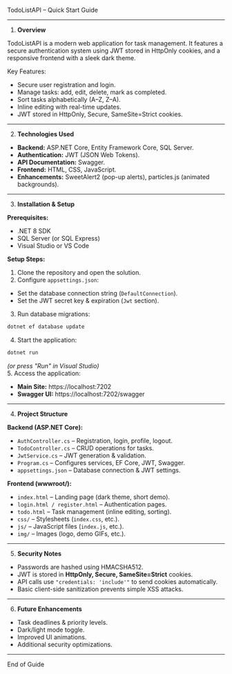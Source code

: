 TodoListAPI – Quick Start Guide

-----------
1. **Overview**

TodoListAPI is a modern web application for task management.
It features a secure authentication system using JWT stored in HttpOnly cookies,
and a responsive frontend with a sleek dark theme.

Key Features:
- Secure user registration and login.
- Manage tasks: add, edit, delete, mark as completed.
- Sort tasks alphabetically (A–Z, Z–A).
- Inline editing with real-time updates.
- JWT stored in HttpOnly, Secure, SameSite=Strict cookies.

--------------------
2. **Technologies Used**

- **Backend:** ASP.NET Core, Entity Framework Core, SQL Server.
- **Authentication:** JWT (JSON Web Tokens).
- **API Documentation:** Swagger.
- **Frontend:** HTML, CSS, JavaScript.
- **Enhancements:** SweetAlert2 (pop-up alerts), particles.js (animated backgrounds).

-----------------------
3. **Installation & Setup**

**Prerequisites:**  
- .NET 8 SDK  
- SQL Server (or SQL Express)  
- Visual Studio or VS Code  

**Setup Steps:**  
1. Clone the repository and open the solution.  
2. Configure `appsettings.json`:  
- Set the database connection string (`DefaultConnection`).  
- Set the JWT secret key & expiration (`Jwt` section).  
3. Run database migrations:  
```sh
dotnet ef database update
```
4. Start the application:  
```sh
dotnet run
```  
*(or press "Run" in Visual Studio)*  
5. Access the application:  
- **Main Site:** https://localhost:7202  
- **Swagger UI:** https://localhost:7202/swagger  

-----------------------
4. **Project Structure**

**Backend (ASP.NET Core):**  
- `AuthController.cs` – Registration, login, profile, logout.  
- `TodoController.cs` – CRUD operations for tasks.  
- `JwtService.cs` – JWT generation & validation.  
- `Program.cs` – Configures services, EF Core, JWT, Swagger.  
- `appsettings.json` – Database connection & JWT settings.  

**Frontend (wwwroot/):**  
- `index.html` – Landing page (dark theme, short demo).  
- `login.html / register.html` – Authentication pages.  
- `todo.html` – Task management (inline editing, sorting).  
- `css/` – Stylesheets (`index.css`, etc.).  
- `js/` – JavaScript files (`index.js`, etc.).  
- `img/` – Images (logo, demo GIFs, etc.).  

--------------------
5. **Security Notes**

- Passwords are hashed using HMACSHA512.  
- JWT is stored in **HttpOnly, Secure, SameSite=Strict** cookies.  
- API calls use `"credentials: 'include'"` to send cookies automatically.  
- Basic client-side sanitization prevents simple XSS attacks.  

--------------------

6. **Future Enhancements**

- Task deadlines & priority levels.  
- Dark/light mode toggle.  
- Improved UI animations.  
- Additional security optimizations.  

----------------------

End of Guide